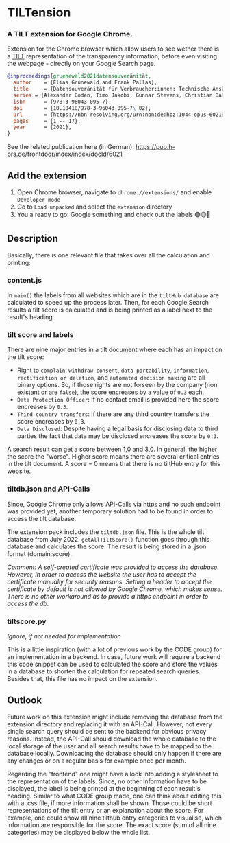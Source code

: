 # TILTension

### A TILT extension for Google Chrome.

Extension for the Chrome browser which allow users to see wether there is a [TILT](https://github.com/Transparency-Information-Language/meta) representation of the transparency information, before even visiting the webpage - directly on your Google Search page.

```bibtex
@inproceedings{gruenewald2021datensouveränität,
  author    = {Elias Grünewald and Frank Pallas},
  title     = {Datensouveränität für Verbraucher:innen: Technische Ansätze durch KI-basierte Transparenz und Auskunft im Kontext der DSGVO},
  series = {Alexander Boden, Timo Jakobi, Gunnar Stevens, Christian Bala (Hgg.): Verbraucherdatenschutz - Technik und Regulation zur Unterstützung des Individuums},
  isbn      = {978-3-96043-095-7},
  doi       = {10.18418/978-3-96043-095-7\_02},
  url       = {https://nbn-resolving.org/urn:nbn:de:hbz:1044-opus-60219},
  pages     = {1 -- 17},
  year      = {2021},
}
```

See the related publication here (in German): https://pub.h-brs.de/frontdoor/index/index/docId/6021

## Add the extension

1. Open Chrome browser, navigate to `chrome://extensions/` and enable `Developer mode`
2. Go to `Load unpacked` and select the `extension` directory
3. You a ready to go: Google something and check out the labels 🟢🟡🔴

## Description
Basically, there is one relevant file that takes over all the calculation and printing:
### content.js
In `main()` the labels from all websites which are in the `tiltHub database` are calculated to speed up the process later. Then, for each Google Search results a tilt score is calculated and is being printed as a label next to the result's heading.

### tilt score and labels
There are nine major entries in a tilt document where each has an impact on the tilt score:
- Right to `complain`, `withdraw consent`, `data portability`, `information`, `rectification or deletion`, and `automated decision making` are all binary options. So, if those rights are not forseen by the company (non existant or are `false`), the score encreases by a value of `0.3` each.
- `Data Protection Officer`: If no contact email is provided here the score encreases by `0.3`. 
- `Third country transfers`: If there are any third country transfers the score encreases by `0.3`.
- `Data Disclosed`: Despite having a legal basis for disclosing data to third parties the fact that data may be disclosed encreases the score by `0.3`.

A search result can get a score between 1,0 and 3,0. In general, the higher the score the "worse". Higher score means there are several critical entries in the tilt document. A score = 0 means that there is no tiltHub entry for this website.

### tiltdb.json and API-Calls
Since, Google Chrome only allows API-Calls via https and no such endpoint was provided yet, another temporary solution had to be found in order to access the tilt database.

The extension pack includes the `tiltdb.json` file. This is the whole tilt database from July 2022. `getAllTiltScore()` function goes through this database and calculates the score. The result is being stored in a .json format (domain:score).

*Comment: A self-created certificate was provided to access the database. However, in order to access the website the user has to accept the certificate manually for security reasons. Setting a header to accept the certificate by default is not allowed by Google Chrome, which makes sense. There is no other workaround as to provide a https endpoint in order to access the db.*

### tiltscore.py
*Ignore, if not needed for implementation*

This is a little inspiration (with a lot of previous work by the CODE group) for an implementation in a backend. In case, future work will require a backend this code snippet can be used to calculated the score and store the values in a database to shorten the calculation for repeated search queries. Besides that, this file has no impact on the extension.

## Outlook
Future work on this extension might include removing the database from the extension directory and replacing it with an API-Call. However, not every single search query should be sent to the backend for obvious privacy reasons. Instead, the API-Call should download the whole database to the local storage of the user and all search results have to be mapped to the database locally. Downloading the database should only happen if there are any changes or on a regular basis for example once per month.

Regarding the "frontend" one might have a look into adding a stylesheet to the representation of the labels. Since, no other information have to be displayed, the label is being printed at the beginning of each result's heading. Similar to what CODE group made, one can think about editing this with a .css file, if more information shall be shown. Those could be short representations of the tilt entry or an explanation about the score. For example, one could show all nine tilthub entry categories to visualise, which information are responsible for the score. The exact score (sum of all nine categories) may be displayed below the whole list.